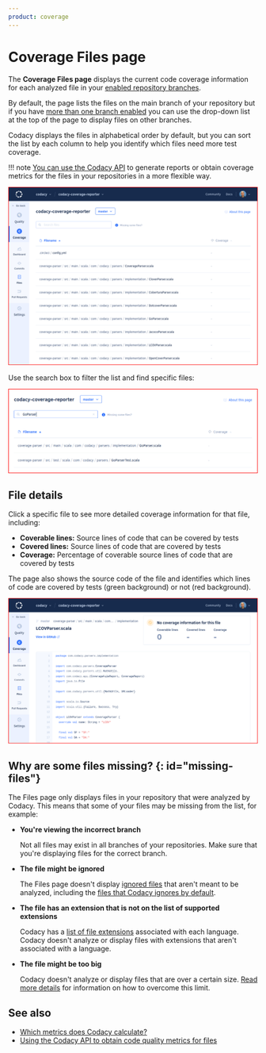 ```yaml
---
product: coverage
---
```


# Coverage Files page

<!--TODO Review behavior for analyzing branches-->
The **Coverage Files page** displays the current code coverage information for each analyzed file in your [enabled repository branches](../repositories-configure/managing-branches.md).

By default, the page lists the files on the main branch of your repository but if you have [more than one branch enabled](../repositories-configure/managing-branches.md) you can use the drop-down list at the top of the page to display files on other branches.

Codacy displays the files in alphabetical order by default, but you can sort the list by each column to help you identify which files need more test coverage.

!!! note
    [You can use the Codacy API](../codacy-api/examples/obtaining-code-quality-metrics-for-files.md) to generate reports or obtain coverage metrics for the files in your repositories in a more flexible way.

![Files list](images/files.png)<!--TODO Review-->

Use the search box to filter the list and find specific files:

![Finding specific files](images/files-search.png)<!--TODO Review-->

## File details

Click a specific file to see more detailed coverage information for that file, including:

-   **Coverable lines:** Source lines of code that can be covered by tests
-   **Covered lines:** Source lines of code that are covered by tests
-   **Coverage:** Percentage of coverable source lines of code that are covered by tests

The page also shows the source code of the file and identifies which lines of code are covered by tests (green background) or not (red background).

![File detail](images/files-details.png)<!--TODO Review-->

## Why are some files missing? {: id="missing-files"}

The Files page only displays files in your repository that were analyzed by Codacy. This means that some of your files may be missing from the list, for example:

-   **You're viewing the incorrect branch**

    Not all files may exist in all branches of your repositories. Make sure that you're displaying files for the correct branch.

-   **The file might be ignored**

    The Files page doesn't display [ignored files](../repositories-configure/ignoring-files.md) that aren't meant to be analyzed, including the [files that Codacy ignores by default](../repositories-configure/ignoring-files.md#default-ignored-files).

-   **The file has an extension that is not on the list of supported extensions**

    Codacy has a [list of file extensions](../repositories-configure/file-extensions.md) associated with each language. Codacy doesn't analyze or display files with extensions that aren't associated with a language.

-   **The file might be too big**

    Codacy doesn't analyze or display files that are over a certain size. [Read more details](../faq/troubleshooting/why-is-my-file-over-150-kb-missing.md) for information on how to overcome this limit.

## See also

-   [Which metrics does Codacy calculate?](../faq/code-analysis/which-metrics-does-codacy-calculate.md)
-   [Using the Codacy API to obtain code quality metrics for files](../codacy-api/examples/obtaining-code-quality-metrics-for-files.md)
